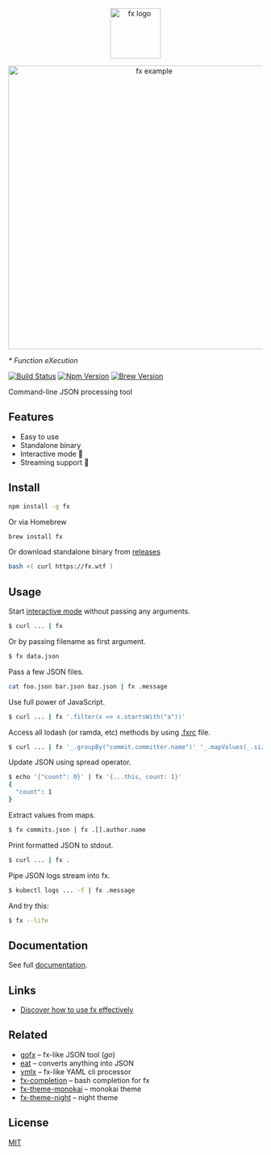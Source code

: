 <p align="center"><a href="http://fx.wtf"><img src="https://medv.io/assets/fx-logo.png" height="100" alt="fx logo"></a></p>
<p align="center"><img src="https://medv.io/assets/fx.gif" width="562" alt="fx example"></p>

_* Function eXecution_

[![Build Status](https://travis-ci.org/antonmedv/fx.svg?branch=master)](https://travis-ci.org/antonmedv/fx)
[![Npm Version](https://img.shields.io/npm/v/fx.svg)](https://www.npmjs.com/package/fx)
[![Brew Version](https://img.shields.io/homebrew/v/fx.svg)](https://formulae.brew.sh/formula/fx)

Command-line JSON processing tool

## Features

* Easy to use
* Standalone binary
* Interactive mode 🎉
* Streaming support 🌊

## Install

```bash
npm install -g fx
```
Or via Homebrew
```bash
brew install fx
```
Or download standalone binary from [releases](https://github.com/antonmedv/fx/releases)
```bash
bash <( curl https://fx.wtf )
```

## Usage

Start [interactive mode](https://github.com/antonmedv/fx/blob/master/DOCS.md#interactive-mode) without passing any arguments.
```bash
$ curl ... | fx
```

Or by passing filename as first argument.
```bash
$ fx data.json
```

Pass a few JSON files.
```bash
cat foo.json bar.json baz.json | fx .message
```

Use full power of JavaScript.
```bash
$ curl ... | fx '.filter(x => x.startsWith("a"))'
```

Access all lodash (or ramda, etc) methods by using [.fxrc](https://github.com/antonmedv/fx/blob/master/DOCS.md#using-fxrc) file.
```bash
$ curl ... | fx '_.groupBy("commit.committer.name")' '_.mapValues(_.size)'
```

Update JSON using spread operator.
```bash
$ echo '{"count": 0}' | fx '{...this, count: 1}'
{
  "count": 1
}
```

Extract values from maps.
```bash
$ fx commits.json | fx .[].author.name
```

Print formatted JSON to stdout.
```bash
$ curl ... | fx .
```

Pipe JSON logs stream into fx.
```bash
$ kubectl logs ... -f | fx .message
```

And try this:
```bash
$ fx --life
```

## Documentation

See full [documentation](https://github.com/antonmedv/fx/blob/master/DOCS.md).

## Links

* [Discover how to use fx effectively](https://medium.com/@antonmedv/discover-how-to-use-fx-effectively-668845d2a4ea)

## Related

* [gofx](https://github.com/antonmedv/gofx) – fx-like JSON tool (*go*)
* [eat](https://github.com/antonmedv/eat) – converts anything into JSON
* [ymlx](https://github.com/matthewadams/ymlx) – fx-like YAML cli processor
* [fx-completion](https://github.com/antonmedv/fx-completion) – bash completion for fx
* [fx-theme-monokai](https://github.com/antonmedv/fx-theme-monokai) – monokai theme
* [fx-theme-night](https://github.com/antonmedv/fx-theme-night) – night theme


## License

[MIT](https://github.com/antonmedv/fx/blob/master/LICENSE)

